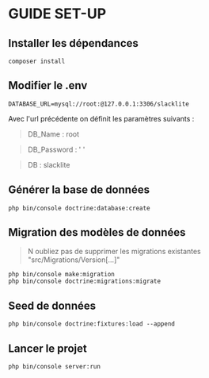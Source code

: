 # GUIDE SET-UP

## Installer les dépendances

    composer install
    
## Modifier le .env

    DATABASE_URL=mysql://root:@127.0.0.1:3306/slacklite
    
Avec l'url précédente on définit les paramètres suivants :    
    
>   DB_Name : root

>   DB_Password : ' '

>   DB : slacklite

## Générer la base de données

    php bin/console doctrine:database:create
 
## Migration des modèles de données

>   N oubliez pas de supprimer les migrations existantes "src/Migrations/Version[...]"
    
    php bin/console make:migration
    php bin/console doctrine:migrations:migrate

## Seed de données

    php bin/console doctrine:fixtures:load --append


## Lancer le projet

	php bin/console server:run
